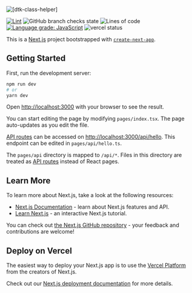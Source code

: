 ![[dtk-class-helper]](https://socialify.git.ci/LordRonz/dtk-class-helper/image?description=1&font=Source%20Code%20Pro&forks=1&issues=1&language=1&name=1&owner=1&pattern=Circuit%20Board&pulls=1&stargazers=1&theme=Dark)

[![Lint](https://github.com/LordRonz/dtk-class-helper/actions/workflows/lint.yml/badge.svg?branch=main)](https://github.com/LordRonz/dtk-class-helper/actions/workflows/lint.yml)
![GitHub branch checks state](https://img.shields.io/github/checks-status/LordRonz/dtk-class-helper/main)
![Lines of code](https://img.shields.io/tokei/lines/github/LordRonz/dtk-class-helper)
[![Language grade: JavaScript](https://img.shields.io/lgtm/grade/javascript/github/LordRonz/dtk-class-helper.svg?logo=lgtm&logoWidth=18)](https://lgtm.com/projects/g/LordRonz/dtk-class-helper/context:javascript)
![vercel status](https://img.shields.io/github/deployments/LordRonz/dtk-class-helper/production?logo=vercel&label=vercel)

This is a [Next.js](https://nextjs.org/) project bootstrapped with [`create-next-app`](https://github.com/vercel/next.js/tree/canary/packages/create-next-app).

## Getting Started

First, run the development server:

```bash
npm run dev
# or
yarn dev
```

Open [http://localhost:3000](http://localhost:3000) with your browser to see the result.

You can start editing the page by modifying `pages/index.tsx`. The page auto-updates as you edit the file.

[API routes](https://nextjs.org/docs/api-routes/introduction) can be accessed on [http://localhost:3000/api/hello](http://localhost:3000/api/hello). This endpoint can be edited in `pages/api/hello.ts`.

The `pages/api` directory is mapped to `/api/*`. Files in this directory are treated as [API routes](https://nextjs.org/docs/api-routes/introduction) instead of React pages.

## Learn More

To learn more about Next.js, take a look at the following resources:

- [Next.js Documentation](https://nextjs.org/docs) - learn about Next.js features and API.
- [Learn Next.js](https://nextjs.org/learn) - an interactive Next.js tutorial.

You can check out [the Next.js GitHub repository](https://github.com/vercel/next.js/) - your feedback and contributions are welcome!

## Deploy on Vercel

The easiest way to deploy your Next.js app is to use the [Vercel Platform](https://vercel.com/new?utm_medium=default-template&filter=next.js&utm_source=create-next-app&utm_campaign=create-next-app-readme) from the creators of Next.js.

Check out our [Next.js deployment documentation](https://nextjs.org/docs/deployment) for more details.
